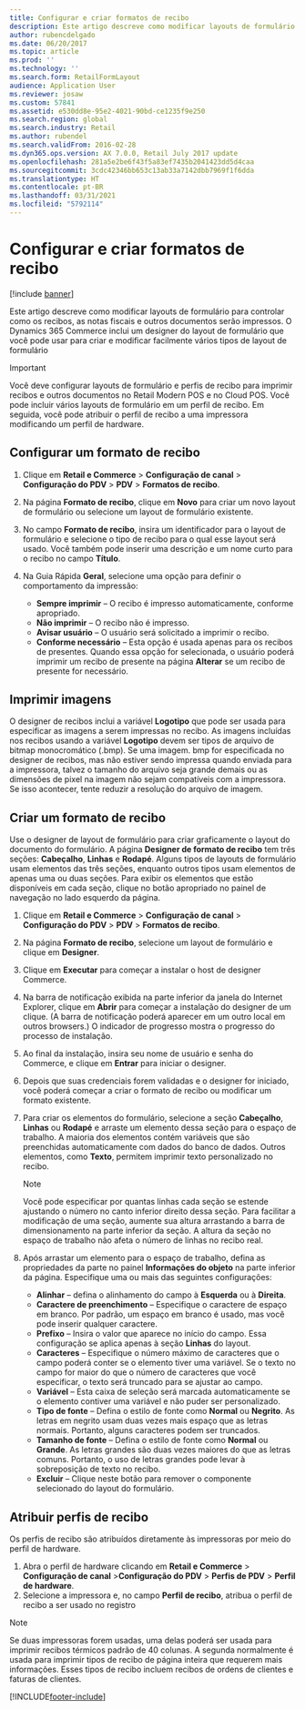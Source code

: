 ```yaml
---
title: Configurar e criar formatos de recibo
description: Este artigo descreve como modificar layouts de formulário para controlar como os recibos, as notas fiscais e outros documentos serão impressos. O Dynamics 365 Commerce inclui um designer do layout de formulário que você pode usar para criar e modificar de modo fácil e gráfico diversos tipos de layouts de formulário.
author: rubencdelgado
ms.date: 06/20/2017
ms.topic: article
ms.prod: ''
ms.technology: ''
ms.search.form: RetailFormLayout
audience: Application User
ms.reviewer: josaw
ms.custom: 57841
ms.assetid: e530dd8e-95e2-4021-90bd-ce1235f9e250
ms.search.region: global
ms.search.industry: Retail
ms.author: rubendel
ms.search.validFrom: 2016-02-28
ms.dyn365.ops.version: AX 7.0.0, Retail July 2017 update
ms.openlocfilehash: 281a5e2be6f43f5a83ef7435b2041423dd5d4caa
ms.sourcegitcommit: 3cdc42346bb653c13ab33a7142dbb7969f1f6dda
ms.translationtype: HT
ms.contentlocale: pt-BR
ms.lasthandoff: 03/31/2021
ms.locfileid: "5792114"
---
```

# <a name="set-up-and-design-receipt-formats"></a>Configurar e criar formatos de recibo

[!include [banner](includes/banner.md)]

Este artigo descreve como modificar layouts de formulário para controlar como os recibos, as notas fiscais e outros documentos serão impressos. O Dynamics 365 Commerce inclui um designer do layout de formulário que você pode usar para criar e modificar facilmente vários tipos de layout de formulário

> [!IMPORTANT]
> Você deve configurar layouts de formulário e perfis de recibo para imprimir recibos e outros documentos no Retail Modern POS e no Cloud POS. Você pode incluir vários layouts de formulário em um perfil de recibo. Em seguida, você pode atribuir o perfil de recibo a uma impressora modificando um perfil de hardware.

## <a name="set-up-a-receipt-format"></a>Configurar um formato de recibo

1. Clique em **Retail e Commerce** &gt; **Configuração de canal** &gt; **Configuração do PDV** &gt; **PDV** &gt; **Formatos de recibo**.
2. Na página **Formato de recibo**, clique em **Novo** para criar um novo layout de formulário ou selecione um layout de formulário existente.
3. No campo **Formato de recibo**, insira um identificador para o layout de formulário e selecione o tipo de recibo para o qual esse layout será usado. Você também pode inserir uma descrição e um nome curto para o recibo no campo **Título**.
4. Na Guia Rápida **Geral**, selecione uma opção para definir o comportamento da impressão:

    - **Sempre imprimir** – O recibo é impresso automaticamente, conforme apropriado.
    - **Não imprimir** – O recibo não é impresso.
    - **Avisar usuário** – O usuário será solicitado a imprimir o recibo.
    - **Conforme necessário** – Esta opção é usada apenas para os recibos de presentes. Quando essa opção for selecionada, o usuário poderá imprimir um recibo de presente na página **Alterar** se um recibo de presente for necessário.

## <a name="print-images"></a>Imprimir imagens

O designer de recibos inclui a variável **Logotipo** que pode ser usada para especificar as imagens a serem impressas no recibo. As imagens incluídas nos recibos usando a variável **Logotipo** devem ser tipos de arquivo de bitmap monocromático (.bmp). Se uma imagem. bmp for especificada no designer de recibos, mas não estiver sendo impressa quando enviada para a impressora, talvez o tamanho do arquivo seja grande demais ou as dimensões de pixel na imagem não sejam compatíveis com a impressora. Se isso acontecer, tente reduzir a resolução do arquivo de imagem.   

## <a name="design-a-receipt-format"></a>Criar um formato de recibo

Use o designer de layout de formulário para criar graficamente o layout do documento do formulário. A página **Designer de formato de recibo** tem três seções: **Cabeçalho**, **Linhas** e **Rodapé**. Alguns tipos de layouts de formulário usam elementos das três seções, enquanto outros tipos usam elementos de apenas uma ou duas seções. Para exibir os elementos que estão disponíveis em cada seção, clique no botão apropriado no painel de navegação no lado esquerdo da página.

1. Clique em **Retail e Commerce** &gt; **Configuração de canal** &gt; **Configuração do PDV** &gt; **PDV** &gt; **Formatos de recibo**.
2. Na página **Formato de recibo**, selecione um layout de formulário e clique em **Designer**.
3. Clique em **Executar** para começar a instalar o host de designer Commerce.
4. Na barra de notificação exibida na parte inferior da janela do Internet Explorer, clique em **Abrir** para começar a instalação do designer de um clique. (A barra de notificação poderá aparecer em um outro local em outros browsers.) O indicador de progresso mostra o progresso do processo de instalação.
5. Ao final da instalação, insira seu nome de usuário e senha do Commerce, e clique em **Entrar** para iniciar o designer.
6. Depois que suas credenciais forem validadas e o designer for iniciado, você poderá começar a criar o formato de recibo ou modificar um formato existente.
7. Para criar os elementos do formulário, selecione a seção **Cabeçalho**, **Linhas** ou **Rodapé** e arraste um elemento dessa seção para o espaço de trabalho. A maioria dos elementos contém variáveis que são preenchidas automaticamente com dados do banco de dados. Outros elementos, como **Texto**, permitem imprimir texto personalizado no recibo.

    > [!NOTE]
    > Você pode especificar por quantas linhas cada seção se estende ajustando o número no canto inferior direito dessa seção. Para facilitar a modificação de uma seção, aumente sua altura arrastando a barra de dimensionamento na parte inferior da seção. A altura da seção no espaço de trabalho não afeta o número de linhas no recibo real.

8. Após arrastar um elemento para o espaço de trabalho, defina as propriedades da parte no painel **Informações do objeto** na parte inferior da página. Especifique uma ou mais das seguintes configurações:

    - **Alinhar** – defina o alinhamento do campo à **Esquerda** ou à **Direita**.
    - **Caractere de preenchimento** – Especifique o caractere de espaço em branco. Por padrão, um espaço em branco é usado, mas você pode inserir qualquer caractere.
    - **Prefixo** – Insira o valor que aparece no início do campo. Essa configuração se aplica apenas à seção **Linhas** do layout.
    - **Caracteres** – Especifique o número máximo de caracteres que o campo poderá conter se o elemento tiver uma variável. Se o texto no campo for maior do que o número de caracteres que você especificar, o texto será truncado para se ajustar ao campo.
    - **Variável** – Esta caixa de seleção será marcada automaticamente se o elemento contiver uma variável e não puder ser personalizado.
    - **Tipo de fonte** – Defina o estilo de fonte como **Normal** ou **Negrito**. As letras em negrito usam duas vezes mais espaço que as letras normais. Portanto, alguns caracteres podem ser truncados.
    - **Tamanho de fonte** – Defina o estilo de fonte como **Normal** ou **Grande**. As letras grandes são duas vezes maiores do que as letras comuns. Portanto, o uso de letras grandes pode levar à sobreposição de texto no recibo.
    - **Excluir** – Clique neste botão para remover o componente selecionado do layout do formulário.

## <a name="assign-receipt-profiles"></a>Atribuir perfis de recibo

Os perfis de recibo são atribuídos diretamente às impressoras por meio do perfil de hardware.

1. Abra o perfil de hardware clicando em **Retail e Commerce** &gt; **Configuração de canal** &gt;**Configuração do PDV** &gt; **Perfis de PDV** &gt; **Perfil de hardware**.
2. Selecione a impressora e, no campo **Perfil de recibo**, atribua o perfil de recibo a ser usado no registro

> [!NOTE]
> Se duas impressoras forem usadas, uma delas poderá ser usada para imprimir recibos térmicos padrão de 40 colunas. A segunda normalmente é usada para imprimir tipos de recibo de página inteira que requerem mais informações. Esses tipos de recibo incluem recibos de ordens de clientes e faturas de clientes.


[!INCLUDE[footer-include](../includes/footer-banner.md)]